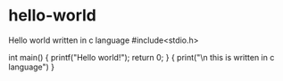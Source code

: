 # hello-world
Hello world written in c language
#include<stdio.h>

int main()
{
    printf("Hello world!");
    return 0;
}
{ 
      print("\n this is written in c language")
}

